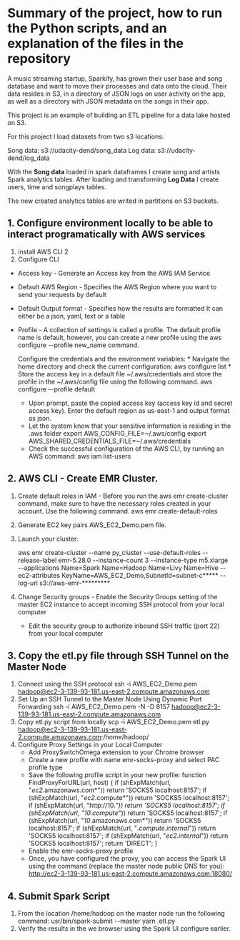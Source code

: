 # Summary of the project, how to run the Python scripts, and an explanation of the files in the repository

A music streaming startup, Sparkify, has grown their user base and 
song database and want to move their processes and data onto the cloud. 
Their data resides in S3, in a directory of JSON logs on user activity on the app, 
as well as a directory with JSON metadata on the songs in their app.

This project is an example of building an ETL pipeline for a data lake hosted on S3. 

For this project I load datasets from two s3 locations: 

Song data: s3://udacity-dend/song_data
Log data: s3://udacity-dend/log_data

With the **Song data** loaded in spark dataframes I create song and artists Spark analytics 
tables. After loading and transforming **Log Data** I create users, time and songplays tables.

The new created analytics tables are writed in partitions on S3 buckets.

## 1. Configure environment locally to be able to interact programatically with AWS services 

1. install AWS CLI 2
1. Configure CLI
  * Access key - Generate an Access key from the AWS IAM Service 
  * Default AWS Region - Specifies the AWS Region where you want to send your 
    requests by default
  * Default Output format - Specifies how the results are formatted 
    It can either be a json, yaml, text or a table
  * Profile - A collection of settings is called a profile. The default profile name is default, 
    however, you can create a new profile using the aws configure --profile new_name command.
    
    Configure the credentials and the environment variables:
        * Navigate the home directory and check the current configuration:
            aws configure list
        * Store the access key in a default file ~/.aws/credentials 
        and store the profile in the ~/.aws/config file using the following command.
            aws configure --profile default
       * Upon prompt, paste the copied access key (access key id and secret access key). 
         Enter the default region as us-east-1 and output format as json.
       * Let the system know that your sensitive information is residing in the .aws folder
            export AWS_CONFIG_FILE=~/.aws/config
            export AWS_SHARED_CREDENTIALS_FILE=~/.aws/credentials 
       * Check the successful configuration of the AWS CLI, by running an AWS command:
            aws iam list-users

## 2. AWS CLI - Create EMR Cluster.

1. Create default roles in IAM - Before you run the aws emr create-cluster command, 
   make sure to have the necessary roles created in your account. 
   Use the following command.
        aws emr create-default-roles
   
1. Generate EC2 key pairs AWS_EC2_Demo.pem file.

1. Launch your cluster:

    aws emr create-cluster --name py_cluster --use-default-roles --release-label emr-5.28.0 
    --instance-count 3 --instance-type m5.xlarge --applications Name=Spark Name=Hadoop Name=Livy 
    Name=Hive --ec2-attributes KeyName=AWS_EC2_Demo,SubnetId=subnet-c***** 
    --log-uri s3://aws-emr-*********
   
1. Change Security groups - Enable the Security Groups 
   setting of the master EC2 instance to accept incoming SSH protocol 
   from your local computer
   * Edit the security group to authorize inbound SSH traffic (port 22) from your local computer
    
    

## 3. Copy the etl.py file through SSH Tunnel on the Master Node

1. Connect using the SSH protocol
    ssh -i AWS_EC2_Demo.pem hadoop@ec2-3-139-93-181.us-east-2.compute.amazonaws.com
1. Set Up an SSH Tunnel to the Master Node Using Dynamic Port Forwarding
   ssh -i AWS_EC2_Demo.pem -N -D 8157 hadoop@ec2-3-139-93-181.us-east-2.compute.amazonaws.com
1. Copy etl.py script from locally 
   scp -i AWS_EC2_Demo.pem etl.py hadoop@ec2-3-139-93-181.us-east-2.compute.amazonaws.com:/home/hadoop/
1. Configure Proxy Settings in your Local Computer
    * Add ProxySwitchOmega extension to your Chrome browser
    * Create a new profile with name emr-socks-proxy and select PAC profile type
    * Save the following profile script in your new profile:
        function FindProxyForURL(url, host) {
         if (shExpMatch(url, "*ec2*.amazonaws.com*")) return 'SOCKS5 localhost:8157';
         if (shExpMatch(url, "*ec2*.compute*")) return 'SOCKS5 localhost:8157';
         if (shExpMatch(url, "http://10.*")) return 'SOCKS5 localhost:8157';
         if (shExpMatch(url, "*10*.compute*")) return 'SOCKS5 localhost:8157';
         if (shExpMatch(url, "*10*.amazonaws.com*")) return 'SOCKS5 localhost:8157';
         if (shExpMatch(url, "*.compute.internal*")) return 'SOCKS5 localhost:8157';
         if (shExpMatch(url, "*ec2.internal*")) return 'SOCKS5 localhost:8157';
         return 'DIRECT';
        }
    * Enable the emr-socks-proxy profile  
    * Once, you have configured the proxy, you can access the Spark UI using 
      the command (replace the master node public DNS for you):
        http://ec2-3-139-93-181.us-east-2.compute.amazonaws.com:18080/
    

## 4. Submit Spark Script
1. From the location /home/hadoop on the master node run the following command:
    usr/bin/spark-submit --master yarn .etl.py
1. Verify the results in the we browser using the Spark UI configure earlier.   